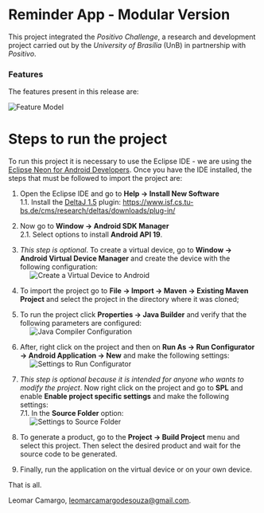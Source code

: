 # Reminder App - Modular Version
This project integrated the *Positivo Challenge*, a research and development project carried out by the *University of Brasília* (UnB) in partnership with *Positivo*.

### Features
The features present in this release are:

![Feature Model](https://i.imgur.com/BqukUSj.png)


# Steps to run the project
To run this project it is necessary to use the Eclipse IDE - we are using the [Eclipse Neon for Android Developers](https://www.eclipse.org/downloads/packages/eclipse-android-developers/neonm6). Once you have the IDE installed, the steps that must be followed to import the project are:

1. Open the Eclipse IDE and go to **Help -> Install New Software** <br />
1.1. Install the [DeltaJ 1.5](https://www.tu-braunschweig.de/isf/research/deltas/) plugin: https://www.isf.cs.tu-bs.de/cms/research/deltas/downloads/plug-in/

2. Now go to **Window -> Android SDK Manager**<br />
2.1. Select options to install **Android API 19**.

3. *This step is optional*. To create a virtual device, go to **Window -> Android Virtual Device Manager** and create the device with the following configuration: <br /> &nbsp;&nbsp;&nbsp;&nbsp;&nbsp;![Create a Virtual Device to Android](https://i.imgur.com/nGM9z8u.png)

4. To import the project go to **File -> Import -> Maven -> Existing Maven Project** and select the project in the directory where it was cloned;

5. To run the project click **Properties -> Java Builder**  and verify that the following parameters are configured: <br /> &nbsp;&nbsp;&nbsp;&nbsp;&nbsp;![Java Compiler Configuration](https://i.imgur.com/z30LeVx.png)

6. After, right click on the project and then on **Run As -> Run Configurator -> Android Application -> New** and make the following settings: <br /> &nbsp;&nbsp;&nbsp;&nbsp;&nbsp;![Settings to Run Configurator](https://i.imgur.com/3oQcgx8.png)

7. *This step is optional because it is intended for anyone who wants to modify the project*. Now right click on the project and go to **SPL** and enable **Enable project specific settings** and make the following settings: <br />
7.1. In the **Source Folder** option: <br /> &nbsp;&nbsp;&nbsp;&nbsp;&nbsp;![Settings to Source Folder](https://i.imgur.com/53MyHiO.png)

8. To generate a product, go to the **Project -> Build Project** menu and select this project. Then select the desired product and wait for the source code to be generated.

9. Finally, run the application on the virtual device or on your own device.

That is all.

Leomar Camargo, [leomarcamargodesouza@gmail.com](mailto:leomarcamargodesouza@gmail.com).
